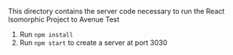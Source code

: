 This directory contains the server code necessary to run the React Isomorphic Project to Avenue Test

1. Run `npm install`
2. Run `npm start` to create a server at port 3030
